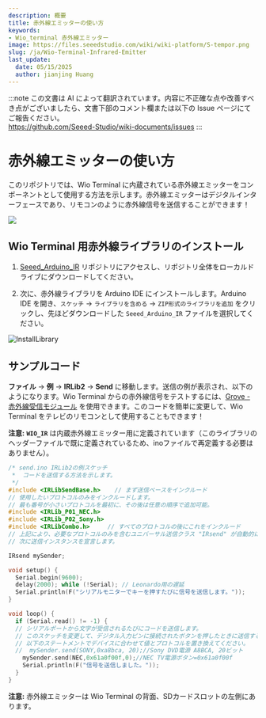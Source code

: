 ```yaml
---
description: 概要
title: 赤外線エミッターの使い方
keywords:
- Wio_terminal 赤外線エミッター
image: https://files.seeedstudio.com/wiki/wiki-platform/S-tempor.png
slug: /ja/Wio-Terminal-Infrared-Emitter
last_update:
  date: 05/15/2025
  author: jianjing Huang
---
```

:::note
この文書は AI によって翻訳されています。内容に不正確な点や改善すべき点がございましたら、文書下部のコメント欄または以下の Issue ページにてご報告ください。  
https://github.com/Seeed-Studio/wiki-documents/issues
:::

# 赤外線エミッターの使い方

このリポジトリでは、Wio Terminal に内蔵されている赤外線エミッターをコンポーネントとして使用する方法を示します。赤外線エミッターはデジタルインターフェースであり、リモコンのように赤外線信号を送信することができます！

![](https://files.seeedstudio.com/wiki/Wio-Terminal/img/Wio-Terminal-IR.gif)

## Wio Terminal 用赤外線ライブラリのインストール

1. [Seeed_Arduino_IR](https://github.com/Seeed-Studio/Seeed_Arduino_IR) リポジトリにアクセスし、リポジトリ全体をローカルドライブにダウンロードしてください。

2. 次に、赤外線ライブラリを Arduino IDE にインストールします。Arduino IDE を開き、`スケッチ` -> `ライブラリを含める` -> `ZIP形式のライブラリを追加` をクリックし、先ほどダウンロードした `Seeed_Arduino_IR` ファイルを選択してください。

![InstallLibrary](https://files.seeedstudio.com/wiki/Wio-Terminal/img/Xnip2019-11-21_15-50-13.jpg)

## サンプルコード

**ファイル** -> **例** -> **IRLib2** -> **Send** に移動します。送信の例が表示され、以下のようになります。Wio Terminal からの赤外線信号をテストするには、[Grove - 赤外線受信モジュール](https://wiki.seeedstudio.com/Grove-Infrared_Receiver/) を使用できます。このコードを簡単に変更して、Wio Terminal をテレビのリモコンとして使用することもできます！

**注意:** **`WIO_IR`** は内蔵赤外線エミッター用に定義されています（このライブラリのヘッダーファイルで既に定義されているため、inoファイルで再定義する必要はありません）。

```cpp
/* send.ino IRLib2の例スケッチ
 *  コードを送信する方法を示します。
 */
#include <IRLibSendBase.h>    // まず送信ベースをインクルード
// 使用したいプロトコルのみをインクルードします。
// 最も番号が小さいプロトコルを最初に、その後は任意の順序で追加可能。
#include <IRLib_P01_NEC.h>
#include <IRLib_P02_Sony.h>
#include <IRLibCombo.h>     // すべてのプロトコルの後にこれをインクルード
// 上記により、必要なプロトコルのみを含むユニバーサル送信クラス "IRsend" が自動的に作成されます。
// 次に送信インスタンスを宣言します。

IRsend mySender;

void setup() {
  Serial.begin(9600);
  delay(2000); while (!Serial); // Leonardo用の遅延
  Serial.println(F("シリアルモニターでキーを押すたびに信号を送信します。"));
}

void loop() {
  if (Serial.read() != -1) {
  // シリアルポートから文字が受信されるたびにコードを送信します。
  // このスケッチを変更して、デジタル入力ピンに接続されたボタンを押したときに送信するようにできます。
  // 以下のステートメントでデバイスに合わせて値とプロトコルを置き換えてください。
  //  mySender.send(SONY,0xa8bca, 20);//Sony DVD電源 A8BCA, 20ビット
    mySender.send(NEC,0x61a0f00f,0);//NEC TV電源ボタン=0x61a0f00f
    Serial.println(F("信号を送信しました。"));
  }
}
```

**注意:** 赤外線エミッターは Wio Terminal の背面、SDカードスロットの左側にあります。